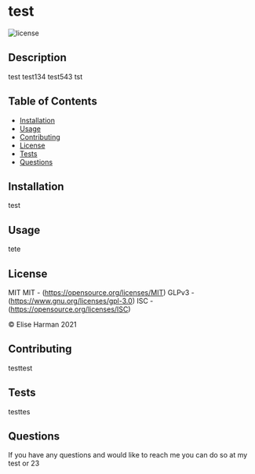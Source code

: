 # test
![license](https://img.shields.io/badge/License-MIT-blue.svg)


## Description 
test
test134
test543
tst

## Table of Contents 

- [Installation](#installation)
- [Usage](#usage)
- [Contributing](#contributing)
- [License](#license)
- [Tests](#tests)
- [Questions](#questions)

## Installation 
test

## Usage 
tete

## License 
MIT
MIT - (https://opensource.org/licenses/MIT)
GLPv3 - (https://www.gnu.org/licenses/gpl-3.0)
ISC - (https://opensource.org/licenses/ISC)

© Elise Harman 2021

## Contributing 
testtest

## Tests 
testtes

## Questions 
If you have any questions and would like to reach me you can do so at my test or 23

